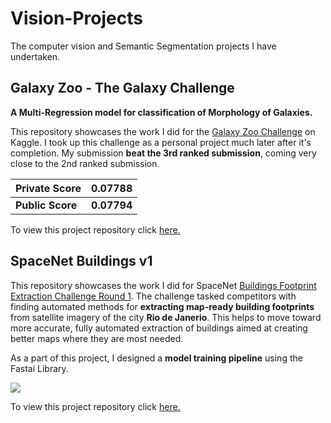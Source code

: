 # Vision-Projects
The computer vision and Semantic Segmentation projects I have undertaken. 

## Galaxy Zoo - The Galaxy Challenge
**A Multi-Regression model for classification of Morphology of Galaxies.**

This repository showcases the work I did for the  [Galaxy Zoo Challenge](https://www.kaggle.com/c/galaxy-zoo-the-galaxy-challenge)  on Kaggle. I took up this challenge as a personal project much later after it's completion. My submission **beat the 3rd ranked submission**, coming very close to the 2nd ranked submission.

|Private Score| 0.07788 |
|--|--|
|**Public Score**| **0.07794** |

To view this project repository click [here.](https://github.com/the-catalyst/Galaxy-Zoo---The-Galaxy-Challenge)

## SpaceNet Buildings v1
This repository showcases the work I did for SpaceNet [Buildings Footprint Extraction Challenge Round 1](https://spacenet.ai/spacenet-buildings-dataset-v1/). The challenge tasked competitors with finding automated methods for **extracting map-ready building footprints** from satellite imagery of the city **Rio de Janerio**. This helps to move toward more accurate, fully automated extraction of buildings aimed at creating better maps where they are most needed.

As a part of this project, I designed a **model training pipeline** using the Fastai Library.

![](https://github.com/the-catalyst/SpaceNet-Buildings-v1/blob/master/Result%20Pictures/Housing/Housing%201.png)

To view this project repository click [here.](https://github.com/the-catalyst/SpaceNet-Buildings-v1)
